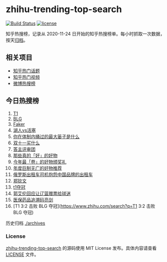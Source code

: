 # zhihu-trending-top-search

[![Build Status](https://github.com/justjavac/zhihu-trending-top-search/workflows/ci/badge.svg?branch=main)](https://github.com/justjavac/zhihu-trending-top-search/actions)
[![license](https://img.shields.io/github/license/justjavac/zhihu-trending-top-search)](https://github.com/justjavac/zhihu-trending-top-search/blob/main/LICENSE)

知乎热搜榜，记录从 2020-11-24
日开始的知乎热搜榜单。每小时抓取一次数据，按天[归档](./archives)。

## 相关项目

- [知乎热门话题](https://github.com/justjavac/zhihu-trending-hot-questions)
- [知乎热门视频](https://github.com/justjavac/zhihu-trending-hot-video)
- [微博热搜榜](https://github.com/justjavac/weibo-trending-hot-search)

## 今日热搜榜

<!-- BEGIN -->
<!-- 最后更新时间 Wed Nov 06 2024 22:14:05 GMT+0800 (China Standard Time) -->

1. [T1](https://www.zhihu.com/search?q=T1)
1. [BLG](https://www.zhihu.com/search?q=BLG)
1. [Faker](https://www.zhihu.com/search?q=Faker)
1. [湖人vs活塞](https://www.zhihu.com/search?q=湖人vs活塞)
1. [你在体制内捅过的最大篓子是什么](https://www.zhihu.com/search?q=你在体制内捅过的最大篓子是什么)
1. [双十一买什么](https://www.zhihu.com/search?q=双十一买什么)
1. [答主评审团](https://www.zhihu.com/search?q=答主评审团)
1. [那些真的「好」的好物](https://www.zhihu.com/search?q=那些真的「好」的好物)
1. [今年最「卷」的好物颁奖礼](https://www.zhihu.com/search?q=今年最「卷」的好物颁奖礼)
1. [年度巨制无广的好物推荐](https://www.zhihu.com/search?q=年度巨制无广的好物推荐)
1. [俄罗斯出租车司机抱怨中国品牌的出租车](https://www.zhihu.com/search?q=俄罗斯出租车司机抱怨中国品牌的出租车)
1. [郑钦文](https://www.zhihu.com/search?q=郑钦文)
1. [t1夺冠](https://www.zhihu.com/search?q=t1夺冠)
1. [郭艾伦回应让辽篮赠票给球迷](https://www.zhihu.com/search?q=郭艾伦回应让辽篮赠票给球迷)
1. [医保药品追溯码亮剑](https://www.zhihu.com/search?q=医保药品追溯码亮剑)
1. [T1 3:2 击败 BLG 夺冠](https://www.zhihu.com/search?q=T1 3:2 击败 BLG 夺冠)

<!-- END -->

历史归档 [./archives](./archives)

### License

[zhihu-trending-top-search](https://github.com/justjavac/zhihu-trending-top-search)
的源码使用 MIT License 发布。具体内容请查看 [LICENSE](./LICENSE) 文件。
